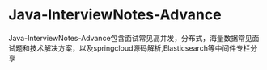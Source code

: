 # Java-InterviewNotes-Advance
Java-InterviewNotes-Advance包含面试常见高并发，分布式，海量数据常见面试题和技术解决方案，以及springcloud源码解析,Elasticsearch等中间件专栏分享
